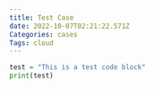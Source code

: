 ```yaml
---
title: Test Case
date: 2022-10-07T02:21:22.571Z
Categories: cases
Tags: cloud
---
```

```python
test = "This is a test code block"
print(test)
```